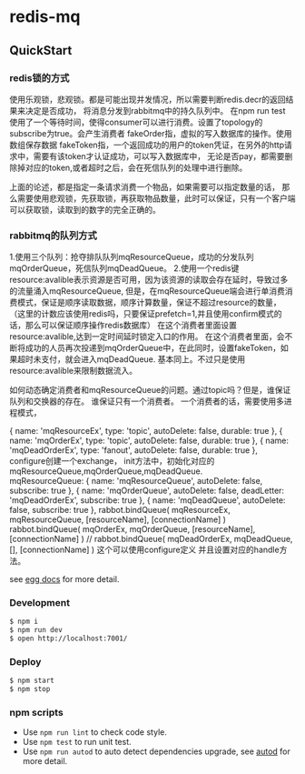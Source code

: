 # redis-mq



## QuickStart

<!-- add docs here for user -->

### redis锁的方式
使用乐观锁，悲观锁。都是可能出现并发情况，所以需要判断redis.decr的返回结果来决定是否成功，
将消息分发到rabbitmq中的持久队列中。
在npm run test 使用了一个等待时间，使得consumer可以进行消费。设置了topology的subscribe为true。会产生消费者
fakeOrder指，虚拟的写入数据库的操作。使用数组保存数据
fakeToken指，一个返回成功的用户的token凭证，在另外的http请求中，需要有该token才认证成功，可以写入数据库中，
无论是否pay，都需要删除掉对应的token,或者超时之后，会在死信队列的处理中进行删除。

上面的论述，都是指定一条请求消费一个物品，如果需要可以指定数量的话，
那么需要使用悲观锁，先获取锁，再获取物品数量，此时可以保证，只有一个客户端可以获取锁，读取到的数字的完全正确的。

### rabbitmq的队列方式
1.使用三个队列：抢夺排队队列mqResourceQueue，成功的分发队列mqOrderQueue，死信队列mqDeadQueue。
2.使用一个redis键resource:avalible表示资源是否可用，因为该资源的读取会存在延时，导致过多的流量涌入mqResourceQueue,
但是，在mqResourceQueue端会进行单消费消费模式，保证是顺序读取数据，顺序计算数量，保证不超过resource的数量，
（这里的计数应该使用redis吗，只要保证prefetch=1,并且使用confirm模式的话，那么可以保证顺序操作redis数据库）
在这个消费者里面设置resource:avalible,达到一定时间延时锁定入口的作用。
在这个消费者里面，会不断将成功的人员再次投递到mqOrderQueue中，在此同时，设置fakeToken，如果超时未支付，就会进入mqDeadQueue.
基本同上。不过只是使用resource:avalible来限制数据流入。

如何动态确定消费者和mqResourceQueue的问题。通过topic吗？但是，谁保证队列和交换器的存在。
谁保证只有一个消费者。
一个消费者的话，需要使用多进程模式，

  { name: 'mqResourceEx', type: 'topic', autoDelete: false, durable: true },
  { name: 'mqOrderEx', type: 'topic', autoDelete: false, durable: true },
  { name: 'mqDeadOrderEx', type: 'fanout', autoDelete: false, durable: true },
configure创建一个exchange，
init方法中，初始化对应的mqResourceQueue,mqOrderQueue,mqDeadQueue.  
mqResourceQueue: 
{ name: 'mqResourceQueue', autoDelete: false, subscribe: true },
{ name: 'mqOrderQueue', autoDelete: false, deadLetter: 'mqDeadOrderEx',  subscribe: true },
{ name: 'mqDeadQueue', autoDelete: false,  subscribe: true },
rabbot.bindQueue( mqResourceEx, mqResourceQueue, [resourceName], [connectionName] )
rabbot.bindQueue( mqOrderEx, mqOrderQueue, [resourceName], [connectionName] )
// rabbot.bindQueue( mqDeadOrderEx, mqDeadQueue, [], [connectionName] ) 这个可以使用configure定义
并且设置对应的handle方法。

see [egg docs][egg] for more detail.

### Development

```bash
$ npm i
$ npm run dev
$ open http://localhost:7001/
```

### Deploy

```bash
$ npm start
$ npm stop
```

### npm scripts

- Use `npm run lint` to check code style.
- Use `npm test` to run unit test.
- Use `npm run autod` to auto detect dependencies upgrade, see [autod](https://www.npmjs.com/package/autod) for more detail.


[egg]: https://eggjs.org